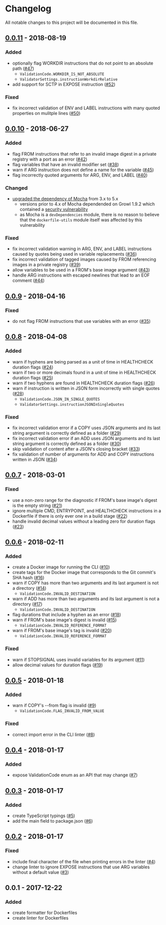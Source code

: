 # Changelog
All notable changes to this project will be documented in this file.

## [0.0.11] - 2018-08-19
### Added
- optionally flag WORKDIR instructions that do not point to an absolute path ([#47](https://github.com/rcjsuen/dockerfile-utils/issues/47))
  - `ValidationCode.WORKDIR_IS_NOT_ABSOLUTE`
  - `ValidatorSettings.instructionWorkdirRelative`
- add support for SCTP in EXPOSE instruction ([#52](https://github.com/rcjsuen/dockerfile-utils/issues/52))

### Fixed
- fix incorrect validation of ENV and LABEL instructions with many quoted properties on mulitple lines ([#50](https://github.com/rcjsuen/dockerfile-utils/issues/50))

## [0.0.10] - 2018-06-27
### Added
- flag FROM instructions that refer to an invalid image digest in a private registry with a port as an error ([#42](https://github.com/rcjsuen/dockerfile-utils/issues/42))
- flag variables that have an invalid modifier set ([#38](https://github.com/rcjsuen/dockerfile-utils/issues/38))
- warn if ARG instruction does not define a name for the variable ([#45](https://github.com/rcjsuen/dockerfile-utils/issues/45))
- flag incorrectly quoted arguments for ARG, ENV, and LABEL ([#40](https://github.com/rcjsuen/dockerfile-utils/issues/40))

### Changed
- [upgraded the dependency of Mocha](https://github.com/mochajs/mocha/issues/2791) from 3.x to 5.x
  - versions prior to 4.x of Mocha dependended on Growl 1.9.2 which contained a [security vulnerability](https://github.com/tj/node-growl/issues/60)
  - as Mocha is a `devDependencies` module, there is no reason to believe that the `dockerfile-utils` module itself was affected by this vulnerability

### Fixed
- fix incorrect validation warning in ARG, ENV, and LABEL instructions caused by quotes being used in variable replacements ([#36](https://github.com/rcjsuen/dockerfile-utils/issues/36))
- fix incorrect validation of tagged images caused by FROM referencing images in a private registry ([#39](https://github.com/rcjsuen/dockerfile-utils/issues/39))
- allow variables to be used in a FROM's base image argument ([#43](https://github.com/rcjsuen/dockerfile-utils/issues/43))
- handle ARG instructions with escaped newlines that lead to an EOF comment ([#44](https://github.com/rcjsuen/dockerfile-utils/issues/44))

## [0.0.9] - 2018-04-16
### Fixed
- do not flag FROM instructions that use variables with an error ([#35](https://github.com/rcjsuen/dockerfile-utils/issues/35))

## [0.0.8] - 2018-04-08
### Added
- warn if hyphens are being parsed as a unit of time in HEALTHCHECK duration flags ([#24](https://github.com/rcjsuen/dockerfile-utils/issues/24))
- warn if two or more decimals found in a unit of time in HEALTHCHECK duration flags ([#25](https://github.com/rcjsuen/dockerfile-utils/issues/25))
- warn if two hyphens are found in HEALTHCHECK duration flags ([#26](https://github.com/rcjsuen/dockerfile-utils/issues/26))
- warn if instruction is written in JSON form incorrectly with single quotes ([#28](https://github.com/rcjsuen/dockerfile-utils/issues/28))
  - `ValidationCode.JSON_IN_SINGLE_QUOTES`
  - `ValidatorSettings.instructionJSONInSingleQuotes`

### Fixed
- fix incorrect validation error if a COPY uses JSON arguments and its last string argument is correctly defined as a folder ([#29](https://github.com/rcjsuen/dockerfile-utils/issues/29))
- fix incorrect validation error if an ADD uses JSON arguments and its last string argument is correctly defined as a folder ([#30](https://github.com/rcjsuen/dockerfile-utils/issues/30))
- skip validation of content after a JSON's closing bracket ([#33](https://github.com/rcjsuen/dockerfile-utils/issues/33))
- fix validation of number of arguments for ADD and COPY instructions written in JSON ([#34](https://github.com/rcjsuen/dockerfile-utils/issues/34))

## [0.0.7] - 2018-03-01
### Fixed
- use a non-zero range for the diagnostic if FROM's base image's digest is the empty string ([#21](https://github.com/rcjsuen/dockerfile-utils/issues/21))
- ignore multiple CMD, ENTRYPOINT, and HEALTHCHECK instructions in a Dockerfile if there is only ever one in a build stage ([#22](https://github.com/rcjsuen/dockerfile-utils/issues/22))
- handle invalid decimal values without a leading zero for duration flags ([#23](https://github.com/rcjsuen/dockerfile-utils/issues/23))

## [0.0.6] - 2018-02-11
### Added
- create a Docker image for running the CLI ([#10](https://github.com/rcjsuen/dockerfile-utils/issues/10))
- create tags for the Docker image that corresponds to the Git commit's SHA hash ([#16](https://github.com/rcjsuen/dockerfile-utils/issues/16))
- warn if COPY has more than two arguments and its last argument is not a directory ([#14](https://github.com/rcjsuen/dockerfile-utils/issues/14))
  - `ValidationCode.INVALID_DESTINATION`
- warn if ADD has more than two arguments and its last argument is not a directory ([#17](https://github.com/rcjsuen/dockerfile-utils/issues/17))
  - `ValidationCode.INVALID_DESTINATION`
- flag durations that include a hyphen as an error ([#18](https://github.com/rcjsuen/dockerfile-utils/issues/18))
- warn if FROM's base image's digest is invalid ([#15](https://github.com/rcjsuen/dockerfile-utils/issues/15))
  - `ValidationCode.INVALID_REFERENCE_FORMAT`
- warn if FROM's base image's tag is invalid ([#20](https://github.com/rcjsuen/dockerfile-utils/issues/20))
  - `ValidationCode.INVALID_REFERENCE_FORMAT`

### Fixed
- warn if STOPSIGNAL uses invalid variables for its argument ([#11](https://github.com/rcjsuen/dockerfile-utils/issues/11))
- allow decimal values for duration flags ([#19](https://github.com/rcjsuen/dockerfile-utils/issues/19))

## [0.0.5] - 2018-01-18
### Added
- warn if COPY's --from flag is invalid ([#9](https://github.com/rcjsuen/dockerfile-utils/issues/9))
  - `ValidationCode.FLAG_INVALID_FROM_VALUE`

### Fixed
- correct import error in the CLI linter ([#8](https://github.com/rcjsuen/dockerfile-utils/issues/8))

## [0.0.4] - 2018-01-17
### Added
- expose ValidationCode enum as an API that may change ([#7](https://github.com/rcjsuen/dockerfile-utils/issues/7))

## [0.0.3] - 2018-01-17
### Added
- create TypeScript typings ([#5](https://github.com/rcjsuen/dockerfile-utils/issues/5))
- add the main field to package.json ([#6](https://github.com/rcjsuen/dockerfile-utils/issues/6))

## [0.0.2] - 2018-01-17
### Fixed
- include final character of the file when printing errors in the linter ([#4](https://github.com/rcjsuen/dockerfile-utils/issues/4))
- change linter to ignore EXPOSE instructions that use ARG variables without a default value ([#3](https://github.com/rcjsuen/dockerfile-utils/issues/3))

## 0.0.1 - 2017-12-22
### Added
- create formatter for Dockerfiles
- create linter for Dockerfiles

[0.0.11]: https://github.com/rcjsuen/dockerfile-utils/compare/v0.0.10...v0.0.11
[0.0.10]: https://github.com/rcjsuen/dockerfile-utils/compare/v0.0.9...v0.0.10
[0.0.9]: https://github.com/rcjsuen/dockerfile-utils/compare/v0.0.8...v0.0.9
[0.0.8]: https://github.com/rcjsuen/dockerfile-utils/compare/v0.0.7...v0.0.8
[0.0.7]: https://github.com/rcjsuen/dockerfile-utils/compare/v0.0.6...v0.0.7
[0.0.6]: https://github.com/rcjsuen/dockerfile-utils/compare/v0.0.5...v0.0.6
[0.0.5]: https://github.com/rcjsuen/dockerfile-utils/compare/v0.0.4...v0.0.5
[0.0.4]: https://github.com/rcjsuen/dockerfile-utils/compare/v0.0.3...v0.0.4
[0.0.3]: https://github.com/rcjsuen/dockerfile-utils/compare/v0.0.2...v0.0.3
[0.0.2]: https://github.com/rcjsuen/dockerfile-utils/compare/v0.0.1...v0.0.2
